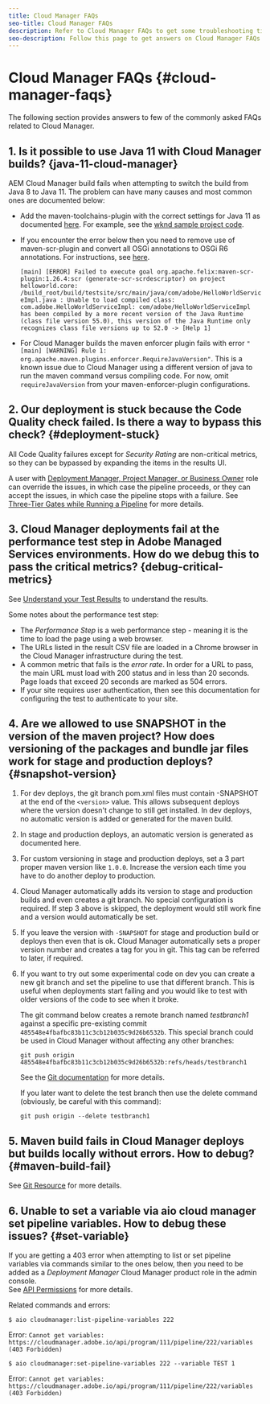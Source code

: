 ```yaml
---
title: Cloud Manager FAQs
seo-title: Cloud Manager FAQs
description: Refer to Cloud Manager FAQs to get some troubleshooting tips
seo-description: Follow this page to get answers on Cloud Manager FAQs
---
```


# Cloud Manager FAQs {#cloud-manager-faqs}

The following section provides answers to few of the commonly asked FAQs related to Cloud Manager.

## 1. Is it possible to use Java 11 with Cloud Manager builds? {java-11-cloud-manager}

AEM Cloud Manager build fails when attempting to switch the build from Java 8 to  Java 11. The problem can have many causes and most common ones are documented below:

* Add the maven-toolchains-plugin with the correct settings for Java 11 as documented [here](https://experienceleague.adobe.com/docs/experience-manager-cloud-manager/using/getting-started/create-application-project/using-the-wizard.html?lang=en#getting-started).  For example, see the [wknd sample project code](https://github.com/adobe/aem-guides-wknd/commit/6cb5238cb6b932735dcf91b21b0d835ae3a7fe75).

* If you encounter the error below then you need to remove use of maven-scr-plugin and convert all OSGi annotations to OSGi R6 annotations. For instructions, see [here](https://cqdump.wordpress.com/2019/01/03/from-scr-annotations-to-osgi-annotations/).

   `[main] [ERROR] Failed to execute goal org.apache.felix:maven-scr-plugin:1.26.4:scr (generate-scr-scrdescriptor) on project helloworld.core: /build_root/build/testsite/src/main/java/com/adobe/HelloWorldServiceImpl.java : Unable to load compiled class: com.adobe.HelloWorldServiceImpl: com/adobe/HelloWorldServiceImpl has been compiled by a more recent version of the Java Runtime (class file version 55.0), this version of the Java Runtime only recognizes class file versions up to 52.0 -> [Help 1]`

* For Cloud Manager builds the maven enforcer plugin fails with error `"[main] [WARNING] Rule 1: org.apache.maven.plugins.enforcer.RequireJavaVersion"`. This is a known issue due to Cloud Manager using a different version of java to run the maven command versus compiling code. For now, omit `requireJavaVersion` from your maven-enforcer-plugin configurations.

## 2. Our deployment is stuck because the Code Quality check failed. Is there a way to bypass this check? {#deployment-stuck}

All Code Quality failures except for *Security Rating* are non-critical metrics, so they can be bypassed by expanding the items in the results UI.  

A user with [Deployment Manager, Project Manager, or Business Owner](https://experienceleague.adobe.com/docs/experience-manager-cloud-manager/using/requirements/setting-up-users-and-roles.html?lang=en#requirements) role can override the issues, in which case the pipeline proceeds, or they can accept the issues, in which case the pipeline stops with a failure.  See [Three-Tier Gates while Running a Pipeline](https://experienceleague.adobe.com/docs/experience-manager-cloud-manager/using/how-to-use/understand-your-test-results.html?lang=en#how-to-use) for more details.

## 3. Cloud Manager deployments fail at the performance test step in Adobe Managed Services environments. How do we debug this to pass the critical metrics? {debug-critical-metrics}

See [Understand your Test Results](https://experienceleague.adobe.com/docs/experience-manager-cloud-manager/using/how-to-use/understand-your-test-results.html?lang=en#how-to-use) to understand the results.

Some notes about the performance test step:

* The *Performance Step* is a web performance step - meaning it is the time to load the page using a web browser.
* The URLs listed in the result CSV file are loaded in a Chrome browser in the Cloud Manager infrastructure during the test.
* A common metric that fails is the *error rate*. In order for a URL to pass, the main URL must load with 200 status and in less than 20 seconds. Page loads that exceed 20 seconds are marked as 504 errors.
* If your site requires user authentication, then see this documentation for configuring the test to authenticate to your site.

## 4. Are we allowed to use SNAPSHOT in the version of the maven project? How does versioning of the packages and bundle jar files work for stage and production deploys? {#snapshot-version}

1. For dev deploys, the git branch pom.xml files must contain -SNAPSHOT at the end of the `<version>` value. This allows subsequent deploys where the version doesn't change to still get installed. In dev deploys, no automatic version is added or generated for the maven build.

1. In stage and production deploys, an automatic version is generated as documented here.

1. For custom versioning in stage and production deploys, set a 3 part proper maven version like `1.0.0`. Increase the version each time you have to do another deploy to production.

1. Cloud Manager automatically adds its version to stage and production builds and even creates a git branch. No special configuration is required. If step 3 above is skipped, the deployment would still work fine and a version would automatically be set.

1. If you leave the version with `-SNAPSHOT` for stage and production build or deploys then even that is ok. Cloud Manager automatically sets a proper version number and creates a tag for you in git. This tag can be referred to later, if required.

1. If you want to try out some experimental code on dev you can create a new git branch and set the pipeline to use that different branch.  This is useful when deployments start failing and you would like to test with older versions of the code to see when it broke.

   The git command below creates a remote branch named *testbranch1* against a specific pre-existing commit `485548e4fbafbc83b11c3cb12b035c9d26b6532b`.  This special branch could be used in Cloud Manager without affecting any other branches:

   `git push origin 485548e4fbafbc83b11c3cb12b035c9d26b6532b:refs/heads/testbranch1`

   See the [Git documentation](https://git-scm.com/book/en/v2/Git-Internals-Git-References) for more details.

   If you later want to delete the test branch then use the delete command (obviously, be careful with this command):

   `git push origin --delete testbranch1`

## 5. Maven build fails in Cloud Manager deploys but builds locally without errors. How to debug? {#maven-build-fail}

See [Git Resource](https://github.com/cqsupport/cloud-manager/blob/main/cm-build-step-fails.md) for more details.

## 6. Unable to set a variable via aio cloud manager set pipeline variables. How to debug these issues? {#set-variable} 

If you are getting a 403 error when attempting to list or set pipeline variables via commands similar to the ones below, then you need to be added as a *Deployment Manager* Cloud Manager product role in the admin console.  
See [API Permissions](https://www.adobe.io/apis/experiencecloud/cloud-manager/docs.html#!AdobeDocs/cloudmanager-api-docs/master/permissions.md) for more details.

Related commands and errors:

`$ aio cloudmanager:list-pipeline-variables 222`

Error: `Cannot get variables: https://cloudmanager.adobe.io/api/program/111/pipeline/222/variables (403 Forbidden)`

`$ aio cloudmanager:set-pipeline-variables 222 --variable TEST 1`

Error: `Cannot get variables: https://cloudmanager.adobe.io/api/program/111/pipeline/222/variables (403 Forbidden)`

